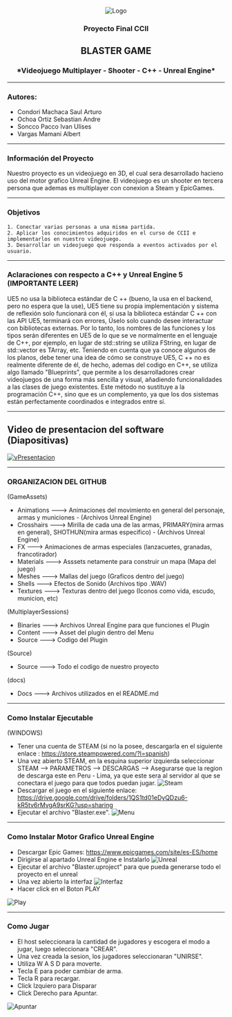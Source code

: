 <center>

![Logo](https://github.com/SaulCondoriM/Proyecto/blob/main/docs/unsa_logo.png)

</center>

<h3 align="center">Proyecto Final CCII </h3>
<h2 align="center"> BLASTER GAME </h2>
<h3 align="center">*Videojuego Multiplayer - Shooter - C++ - Unreal Engine* </h3>

------------


###  **Autores:**
  * Condori Machaca Saul Arturo		
  * Ochoa Ortiz Sebastian Andre	
  * Soncco Pacco Ivan Ulises	
  * Vargas Mamani Albert	

------------
### **Información del Proyecto**
Nuestro proyecto es un videojuego en 3D, el cual sera desarrollado hacieno uso del motor grafico Unreal Engine.
El videojuego es un shooter en tercera persona que ademas es multiplayer con conexion a Steam y EpicGames.

------------
### **Objetivos**
	1. Conectar varias personas a una misma partida.
	2. Aplicar los conocimientos adquiridos en el curso de CCII e implementarlos en nuestro videojuego.
	3. Desarrollar un videojuego que responda a eventos activados por el usuario.

------------
### **Aclaraciones con respecto a C++ y Unreal Engine 5 (IMPORTANTE LEER)**

UE5 no usa la biblioteca estándar de C ++ (bueno, la usa en el backend, pero no espera que la use), UE5 tiene su propia implementación y sistema de reflexión solo funcionará con él, si usa la biblioteca estándar C ++ con las API UE5, terminará con errores,
Úselo solo cuando desee interactuar con bibliotecas externas. Por lo tanto, los nombres de las funciones y los tipos serán diferentes en UE5 de lo que se ve normalmente en el lenguaje de C++, por ejemplo, en lugar de std::string se utiliza FString, en lugar de std::vector es TArray, etc.
Teniendo en cuenta que ya conoce algunos de los planos, debe tener una idea de cómo se construye UE5, C ++ no es realmente diferente de él, de hecho, ademas del codigo en C++, se utiliza algo llamado "Blueprints", que permite a los desarrolladores crear videojuegos de una forma más sencilla y visual, añadiendo funcionalidades a las clases de juego existentes. Este método no sustituye a la programación C++, sino que es un complemento, ya que los dos sistemas están perfectamente coordinados e integrados entre sí.

------------

## Video de presentacion del software (Diapositivas)

[![vPresentacion](https://github.com/SaulCondoriM/Proyecto/blob/main/docs/Menu.PNG)](https://youtu.be/blcT4H92LpQ)

------------
### **ORGANIZACION DEL GITHUB**
(GameAssets)

  * Animations ---> Animaciones del movimiento en general del personaje, armas y municiones - (Archivos Unreal Engine)
  * Crosshairs ---> Mirilla de cada una de las armas, PRIMARY(mira armas en general), SHOTHUN(mira armas especifico) - (Archivos Unreal Engine)
  * FX ---> Animaciones de armas especiales (lanzacuetes, granadas, francotirador)
  * Materials ---> Asssets netamente para construir un mapa (Mapa del juego)
  * Meshes ---> Mallas del juego (Graficos dentro del juego)
  * Shells ---> Efectos de Sonido (Archivos tipo .WAV)
  * Textures ---> Texturas dentro del juego (Iconos como vida, escudo, municion, etc)
  
(MultiplayerSessions)

  * Binaries ---> Archivos Unreal Engine para que funciones el Plugin
  * Content ---> Asset del plugin dentro del Menu
  * Source ---> Codigo del Plugin
  
(Source)

  * Source ---> Todo el codigo de nuestro proyecto
  
(docs)

  * Docs ---> Archivos utilizados en el README.md
  
------------
### **Como Instalar Ejecutable**
(WINDOWS)

  * Tener una cuenta de STEAM (si no la posee, descargarla en el siguiente enlace : https://store.steampowered.com/?l=spanish)
  * Una vez abierto STEAM, en la esquina superior izquierda seleccionar STEAM --> PARAMETROS --> DESCARGAS --> Asegurarse que la region de descarga este en Peru - Lima, ya que este sera al servidor al que se conectara el juego para que todos puedan jugar.
 ![Steam](https://github.com/SaulCondoriM/Proyecto/blob/main/docs/CapturaSteam.PNG)
  * Descargar el juego en el siguiente enlace: https://drive.google.com/drive/folders/1QS1td01eDyQDzu6-kR5tv6rMvgA9srKG?usp=sharing	
  * Ejecutar el archivo "Blaster.exe".
![Menu](https://github.com/SaulCondoriM/Proyecto/blob/main/docs/Menu.PNG)

------------
### **Como Instalar Motor Grafico Unreal Engine**
  * Descargar Epic Games: https://www.epicgames.com/site/es-ES/home
  *  Dirigirse al apartado Unreal Engine e Instalarlo
  ![Unreal](https://github.com/SaulCondoriM/Proyecto/blob/main/docs/Unreal.PNG)
  * Ejecutar el archivo "Blaster.uproject" para que pueda generarse todo el proyecto en el unreal
  * Una vez abierto la interfaz 
  ![Interfaz](https://github.com/SaulCondoriM/Proyecto/blob/main/docs/Interfaz.PNG)
  * Hacer click en el Boton PLAY
  
  ![Play](https://github.com/SaulCondoriM/Proyecto/blob/main/docs/Play.PNG)


------------
### **Como Jugar**
  * El host seleccionara la cantidad de jugadores y escogera el modo a jugar, luego seleccionara "CREAR".
  * Una vez creada la sesion, los jugadores seleccionaran "UNIRSE".
  * Utiliza W A S D para moverte.
  * Tecla E para poder cambiar de arma.
  * Tecla R para recargar.
  * Click Izquiero para Disparar
  * Click Derecho para Apuntar.

![Apuntar](https://github.com/SaulCondoriM/Proyecto/blob/main/docs/Apuntar.PNG)

